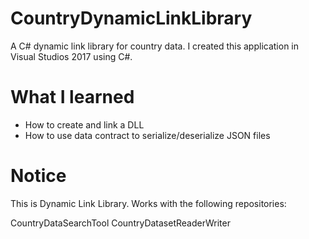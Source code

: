 # CountryDynamicLinkLibrary
A C# dynamic link library for country data. I created this application in Visual Studios 2017 using C#.

# What I learned
* How to create and link a DLL
* How to use data contract to serialize/deserialize JSON files

# Notice
This is Dynamic Link Library. Works with the following repositories:

CountryDataSearchTool
CountryDatasetReaderWriter
